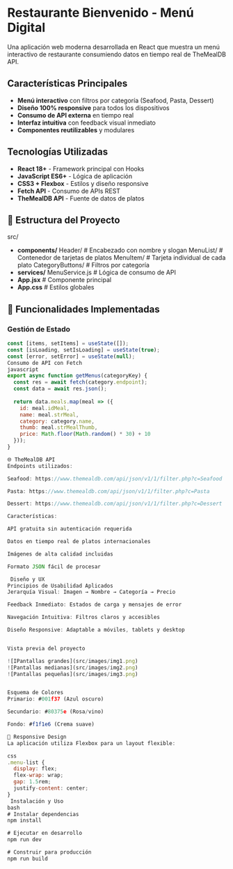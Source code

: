 # Restaurante Bienvenido - Menú Digital

Una aplicación web moderna desarrollada en React que muestra un menú interactivo de restaurante consumiendo datos en tiempo real de TheMealDB API.

## Características Principales

- **Menú interactivo** con filtros por categoría (Seafood, Pasta, Dessert)
- **Diseño 100% responsive** para todos los dispositivos
- **Consumo de API externa** en tiempo real
- **Interfaz intuitiva** con feedback visual inmediato
- **Componentes reutilizables** y modulares

##  Tecnologías Utilizadas

- **React 18+** - Framework principal con Hooks
- **JavaScript ES6+** - Lógica de aplicación
- **CSS3 + Flexbox** - Estilos y diseño responsive
- **Fetch API** - Consumo de APIs REST
- **TheMealDB API** - Fuente de datos de platos

## 📁 Estructura del Proyecto
src/
- **components/** 
    Header/ # Encabezado con nombre y slogan
    MenuList/ # Contenedor de tarjetas de platos
    MenuItem/ # Tarjeta individual de cada plato
    CategoryButtons/ # Filtros por categoría
- **services/** 
    MenuService.js # Lógica de consumo de API
- **App.jsx** # Componente principal
- **App.css** # Estilos globales


## 🎯 Funcionalidades Implementadas

### Gestión de Estado
```javascript
const [items, setItems] = useState([]);
const [isLoading, setIsLoading] = useState(true);
const [error, setError] = useState(null);
Consumo de API con Fetch
javascript
export async function getMenus(categoryKey) {
  const res = await fetch(category.endpoint);
  const data = await res.json();
  
  return data.meals.map(meal => ({
    id: meal.idMeal,
    name: meal.strMeal,
    category: category.name,
    thumb: meal.strMealThumb,
    price: Math.floor(Math.random() * 30) + 10
  }));
}

🌐 TheMealDB API
Endpoints utilizados:

Seafood: https://www.themealdb.com/api/json/v1/1/filter.php?c=Seafood

Pasta: https://www.themealdb.com/api/json/v1/1/filter.php?c=Pasta

Dessert: https://www.themealdb.com/api/json/v1/1/filter.php?c=Dessert

Características:

API gratuita sin autenticación requerida

Datos en tiempo real de platos internacionales

Imágenes de alta calidad incluidas

Formato JSON fácil de procesar

 Diseño y UX
Principios de Usabilidad Aplicados
Jerarquía Visual: Imagen → Nombre → Categoría → Precio

Feedback Inmediato: Estados de carga y mensajes de error

Navegación Intuitiva: Filtros claros y accesibles

Diseño Responsive: Adaptable a móviles, tablets y desktop


Vista previa del proyecto

![IPantallas grandes](src/images/img1.png)
![Pantallas medianas](src/images/img2.png)
![Pantallas pequeñas](src/images/img3.png)


Esquema de Colores
Primario: #001f37 (Azul oscuro)

Secundario: #80375e (Rosa/vino)

Fondo: #f1f1e6 (Crema suave)

📱 Responsive Design
La aplicación utiliza Flexbox para un layout flexible:

css
.menu-list {
  display: flex;
  flex-wrap: wrap;
  gap: 1.5rem;
  justify-content: center;
}
 Instalación y Uso
bash
# Instalar dependencias
npm install

# Ejecutar en desarrollo
npm run dev

# Construir para producción
npm run build